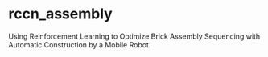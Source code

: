# rccn_assembly
Using Reinforcement Learning to Optimize Brick Assembly Sequencing with Automatic Construction by a Mobile Robot.
